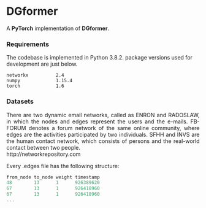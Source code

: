 DGformer
============================================



A **PyTorch** implementation of **DGformer**. 



### Requirements
The codebase is implemented in Python 3.8.2. package versions used for development are just below.
```
networkx          2.4
numpy             1.15.4
torch             1.6
```
### Datasets
<p align="justify">
There are two dynamic email networks, called as ENRON and RADOSLAW, in which the nodes and edges represent the users and the e-mails.
FB-FORUM denotes a forum network of the same online community, where edges are the activities participated by two individuals.
    SFHH and INVS are the human contact network, which consists of persons and the real-world contact between two people.<br>
http://networkrepository.com
</p>


Every .edges file has the following structure:

```javascript
from_node to_node weight timestamp
48 		  13 	  1 	 926389620
67        13      1      926418960
67        13      1      926418960
...
```
